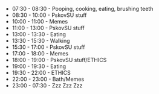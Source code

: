 - 07:30 - 08:30 - Pooping, cooking, eating, brushing teeth
- 08:30 - 10:00 - PskovSU stuff
- 10:00 - 11:00 - Memes
- 11:00 - 13:00 - PskovSU stuff
- 13:00 - 13:30 - Eating
- 13:30 - 15:30 - Walking
- 15:30 - 17:00 - PskovSU stuff
- 17:00 - 18:00 - Memes
- 18:00 - 19:00 - PskovSU stuff/ETHICS
- 19:00 - 19:30 - Eating
- 19:30 - 22:00 - ETHICS
- 22:00 - 23:00 - Bath/Memes
- 23:00 - 07:30 - Zzz Zzz Zzz